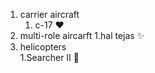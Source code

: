 1. carrier aircraft
    1. c-17 :heart:
2. multi-role aircarft
    1.hal tejas :sparkles:
3. helicopters  
    1.Searcher II :tada:
